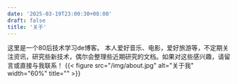 ```yaml
---
date: '2025-03-19T23:00:30+08:00'
draft: false
title: '关于'
---
```

这里是一个80后技术学习de博客。
本人爱好音乐、电影，爱好旅游等，不定期关注资讯，研究些新技术，偶尔会整理些近期研究的文档。如果对这些感兴趣，请留言或直接与我联系！
{{< figure src="/img/about.jpg" alt="关于我" width="60%" title="" >}}

<!-- 以下提供备选方案，如果上面的不起作用，可以尝试下面的方案 -->

<!-- 方案1：直接使用Markdown图片，然后设置宽度 -->
<!-- ![关于我](/img/about.jpg){width=60%} -->

<!-- 方案2：使用样式块 -->
<!-- <style>
.about-img {
  width: 60%;
  display: block;
  margin: 20px auto;
}
</style>
![关于我](/img/about.jpg){.about-img} -->

<!-- 方案3：使用HTML代码并确保config.yaml中设置了unsafe=true -->
<!-- <img src="/img/about.jpg" alt="关于我" style="width:60%; display:block; margin:20px auto;"> -->

